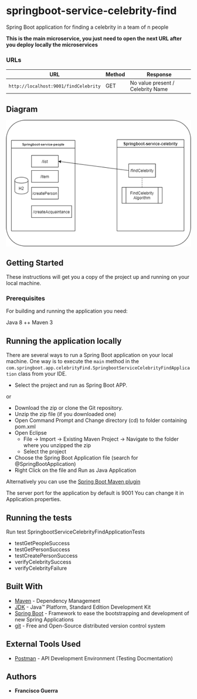 # springboot-service-celebrity-find

Spring Boot application for finding a celebrity in a team of n people

**This is the main microservice, you just need to open the next URL after you deploy locally the microservices**

### URLs

|  URL |  Method | Response |
|----------|--------------|--------------|
|`http://localhost:9001/findCelebrity`                           | GET | No value present / Celebrity Name|


## Diagram

![alt text](https://github.com/franciscoguerrag/springboot-service-celebrity-people/blob/master/celebrityDiagram.png)

## Getting Started

These instructions will get you a copy of the project up and running on your local machine.

### Prerequisites

For building and running the application you need:

Java 8 ++
Maven 3
## Running the application locally

There are several ways to run a Spring Boot application on your local machine. One way is to execute the `main` method in the `com.springboot.app.celebrityFind.SpringbootServiceCelebrityFindApplication` class from your IDE.


- Select the project and run as Spring Boot APP.

or

- Download the zip or clone the Git repository.
- Unzip the zip file (if you downloaded one)
- Open Command Prompt and Change directory (cd) to folder containing pom.xml
- Open Eclipse 
   - File -> Import -> Existing Maven Project -> Navigate to the folder where you unzipped the zip
   - Select the project
- Choose the Spring Boot Application file (search for @SpringBootApplication)
- Right Click on the file and Run as Java Application

Alternatively you can use the [Spring Boot Maven plugin](https://docs.spring.io/spring-boot/docs/current/reference/html/build-tool-plugins-maven-plugin.html)

The server port for the application by default is 9001
You can change it in Application.properties.


## Running the tests

Run test SpringbootServiceCelebrityFindApplicationTests

- testGetPeopleSuccess
- testGetPersonSuccess
- testCreatePersonSuccess
- verifyCelebritySuccess
- verifyCelebrityFailure

## Built With

* 	[Maven](https://maven.apache.org/) - Dependency Management
* 	[JDK](http://www.oracle.com/technetwork/java/javase/downloads/jdk8-downloads-2133151.html) - Java™ Platform, Standard Edition Development Kit 
* 	[Spring Boot](https://spring.io/projects/spring-boot) - Framework to ease the bootstrapping and development of new Spring Applications
* 	[git](https://git-scm.com/) - Free and Open-Source distributed version control system 

## External Tools Used

* [Postman](https://www.getpostman.com/) - API Development Environment (Testing Docmentation)

## Authors

* **Francisco Guerra** 